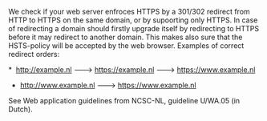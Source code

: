 We check if your web server enfroces HTTPS by a 301/302 redirect from HTTP to HTTPS on the same domain, or by supoorting only HTTPS. In case of redirecting a domain should firstly upgrade itself by redirecting to HTTPS before it may redirect to another domain. This makes also sure that the HSTS-policy will be accepted by the web browser. Examples of correct redirect orders:

*  http://example.nl ---> https://example.nl ---> https://www.example.nl 
* http://www.example.nl ---> https://www.example.nl

See Web application guidelines from NCSC-NL, guideline U/WA.05 (in Dutch).
